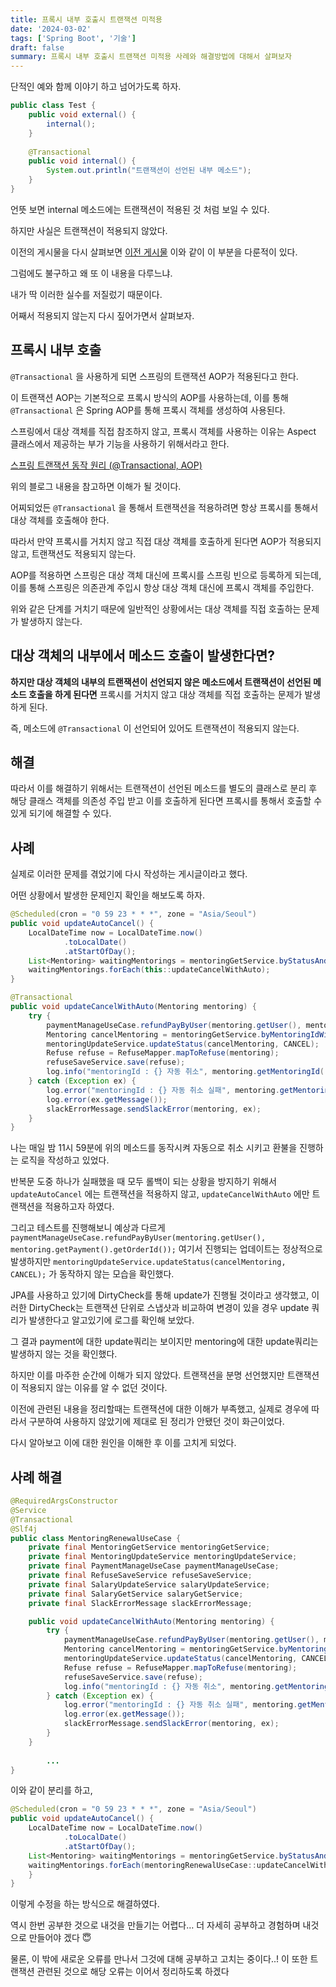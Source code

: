 ```yaml
---
title: 프록시 내부 호출시 트랜잭션 미적용
date: '2024-03-02'
tags: ['Spring Boot', '기술']
draft: false
summary: 프록시 내부 호출시 트랜잭션 미적용 사례와 해결방법에 대해서 살펴보자
---
```

단적인 예와 함께 이야기 하고 넘어가도록 하자.

```java
public class Test {
	public void external() {
		internal();
	}
	
	@Transactional
	public void internal() {
		System.out.println("트랜잭션이 선언된 내부 메소드");
	}
}
```

언뜻 보면 internal 메소드에는 트랜잭션이 적용된 것 처럼 보일 수 있다.

하지만 사실은 트랜잭션이 적용되지 않았다.

이전의 게시물을 다시 살펴보면 [이전 게시물](https://www.ywj9811.vercel.app/blog/SpringBoot_Transaction_caution) 이와 같이 이 부분을 다룬적이 있다.

그럼에도 불구하고 왜 또 이 내용을 다루느냐.

내가 딱 이러한 실수를 저질렀기 때문이다.

어째서 적용되지 않는지 다시 짚어가면서 살펴보자.

## 프록시 내부 호출

`@Transactional` 을 사용하게 되면 스프링의 트랜잭션 AOP가 적용된다고 한다.

이 트랜잭션 AOP는 기본적으로 프록시 방식의 AOP를 사용하는데, 이를 통해 `@Transactional` 은 Spring AOP를 통해 프록시 객체를 생성하여 사용된다.

스프링에서 대상 객체를 직접 참조하지 않고, 프록시 객체를 사용하는 이유는 Aspect 클래스에서 제공하는 부가 기능을 사용하기 위해서라고 한다.

[스프링 트랜잭션 동작 원리 (@Transactional, AOP)](https://sasca37.tistory.com/267)

위의 블로그 내용을 참고하면 이해가 될 것이다.

어찌되었든 `@Transactional` 을 통해서 트랜잭션을 적용하려면 항상 프록시를 통해서 대상 객체를 호출해야 한다.

따라서 만약 프록시를 거치지 않고 직접 대상 객체를 호출하게 된다면 AOP가 적용되지 않고, 트랜잭션도 적용되지 않는다.

AOP를 적용하면 스프링은 대상 객체 대신에 프록시를 스프링 빈으로 등록하게 되는데, 이를 통해 스프링은 의존관계 주입시 항상 대상 객체 대신에 프록시 객체를 주입한다.

위와 같은 단계를 거치기 때문에 일반적인 상황에서는 대상 객체를 직접 호출하는 문제가 발생하지 않는다.

## 대상 객체의 내부에서 메소드 호출이 발생한다면?

**하지만 대상 객체의 내부의 트랜잭션이 선언되지 않은 메소드에서 트랜잭션이 선언된 메소드 호출을 하게 된다면** 프록시를 거치지 않고 대상 객체를 직접 호출하는 문제가 발생하게 된다.

즉, 메소드에 `@Transactional` 이 선언되어 있어도 트랜잭션이 적용되지 않는다.

## 해결

따라서 이를 해결하기 위해서는 트랜잭션이 선언된 메소드를 별도의 클래스로 분리 후 해당 클래스 객체를 의존성 주입 받고 이를 호출하게 된다면 프록시를 통해서 호출할 수 있게 되기에 해결할 수 있다.

## 사례

실제로 이러한 문제를 겪었기에 다시 작성하는 게시글이라고 했다.

어떤 상황에서 발생한 문제인지 확인을 해보도록 하자.

```java
@Scheduled(cron = "0 59 23 * * *", zone = "Asia/Seoul")
public void updateAutoCancel() {
    LocalDateTime now = LocalDateTime.now()
            .toLocalDate()
            .atStartOfDay();
    List<Mentoring> waitingMentorings = mentoringGetService.byStatusAndCreatedAt(WAITING, now);
    waitingMentorings.forEach(this::updateCancelWithAuto);
}

@Transactional
public void updateCancelWithAuto(Mentoring mentoring) {
    try {
        paymentManageUseCase.refundPayByUser(mentoring.getUser(), mentoring.getPayment().getOrderId());
        Mentoring cancelMentoring = mentoringGetService.byMentoringIdWithLazy(mentoring.getMentoringId());
        mentoringUpdateService.updateStatus(cancelMentoring, CANCEL);
        Refuse refuse = RefuseMapper.mapToRefuse(mentoring);
        refuseSaveService.save(refuse);
        log.info("mentoringId : {} 자동 취소", mentoring.getMentoringId());
    } catch (Exception ex) {
        log.error("mentoringId : {} 자동 취소 실패", mentoring.getMentoringId());
        log.error(ex.getMessage());
        slackErrorMessage.sendSlackError(mentoring, ex);
    }
}
```

나는 매일 밤 11시 59분에 위의 메소드를 동작시켜 자동으로 취소 시키고 환불을 진행하는 로직을 작성하고 있었다.

반복문 도중 하나가 실패했을 때 모두 롤백이 되는 상황을 방지하기 위해서 `updateAutoCancel` 에는 트랜잭션을 적용하지 않고, `updateCancelWithAuto` 에만 트랜잭션을 적용하고자 하였다.

그리고 테스트를 진행해보니 예상과 다르게 `paymentManageUseCase.refundPayByUser(mentoring.getUser(), mentoring.getPayment().getOrderId());` 여기서 진행되는 업데이트는 정상적으로 발생하지만 `mentoringUpdateService.updateStatus(cancelMentoring, CANCEL);` 가 동작하지 않는 모습을 확인했다.

JPA를 사용하고 있기에 DirtyCheck를 통해 update가 진행될 것이라고 생각했고, 이러한 DirtyCheck는 트랜잭션 단위로 스냅샷과 비교하여 변경이 있을 경우 update 쿼리가 발생한다고 알고있기에 로그를 확인해 보았다.

그 결과 payment에 대한 update쿼리는 보이지만 mentoring에 대한 update쿼리는 발생하지 않는 것을 확인했다.

하지만 이를 마주한 순간에 이해가 되지 않았다. 트랜잭션을 분명 선언했지만 트랜잭션이 적용되지 않는 이유를 알 수 없던 것이다.

이전에 관련된 내용을 정리할때는 트랜잭션에 대한 이해가 부족했고, 실제로 경우에 따라서 구분하여 사용하지 않았기에 제대로 된 정리가 안됐던 것이 화근이었다.

다시 알아보고 이에 대한 원인을 이해한 후 이를 고치게 되었다.

## 사례 해결

```java
@RequiredArgsConstructor
@Service
@Transactional
@Slf4j
public class MentoringRenewalUseCase {
    private final MentoringGetService mentoringGetService;
    private final MentoringUpdateService mentoringUpdateService;
    private final PaymentManageUseCase paymentManageUseCase;
    private final RefuseSaveService refuseSaveService;
    private final SalaryUpdateService salaryUpdateService;
    private final SalaryGetService salaryGetService;
    private final SlackErrorMessage slackErrorMessage;

    public void updateCancelWithAuto(Mentoring mentoring) {
        try {
            paymentManageUseCase.refundPayByUser(mentoring.getUser(), mentoring.getPayment().getOrderId());
            Mentoring cancelMentoring = mentoringGetService.byMentoringIdWithLazy(mentoring.getMentoringId());
            mentoringUpdateService.updateStatus(cancelMentoring, CANCEL);
            Refuse refuse = RefuseMapper.mapToRefuse(mentoring);
            refuseSaveService.save(refuse);
            log.info("mentoringId : {} 자동 취소", mentoring.getMentoringId());
        } catch (Exception ex) {
            log.error("mentoringId : {} 자동 취소 실패", mentoring.getMentoringId());
            log.error(ex.getMessage());
            slackErrorMessage.sendSlackError(mentoring, ex);
        }
    }
		
		...
}
```

이와 같이 분리를 하고, 

```java
@Scheduled(cron = "0 59 23 * * *", zone = "Asia/Seoul")
public void updateAutoCancel() {
    LocalDateTime now = LocalDateTime.now()
            .toLocalDate()
            .atStartOfDay();
    List<Mentoring> waitingMentorings = mentoringGetService.byStatusAndCreatedAt(WAITING, now);
    waitingMentorings.forEach(mentoringRenewalUseCase::updateCancelWithAuto);
	}
}
```

이렇게 수정을 하는 방식으로 해결하였다.

역시 한번 공부한 것으로 내것을 만들기는 어렵다… 더 자세히 공부하고 경험하며 내것으로 만들어야 겠다 😇

물론, 이 밖에 새로운 오류를 만나서 그것에 대해 공부하고 고치는 중이다..! 이 또한 트랜잭션 관련된 것으로 해당 오류는 이어서 정리하도록 하겠다